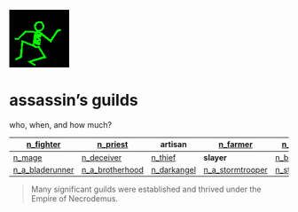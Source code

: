 ![dancer](assets/dancer.gif)

# assassin’s guilds

 who, when, and how much?

|  [n_fighter](n_fighter.md)              |  [n_priest](n_priest.md)                | **artisan**                     |  [n_farmer](n_farmer.md)                  |  [n_merchant](n_merchant.md)            | 
| --------------------------------------- | --------------------------------------- | ------------------------------- | ----------------------------------------- | --------------------------------------- | 
|  [n_mage](n_mage.md)                    |  [n_deceiver](n_deceiver.md)            |  [n_thief](n_thief.md)          | **slayer**                                |  [n_bonze](n_bonze.md)                  | 
|  [n_a_bladerunner](n_a_bladerunner.md)  |  [n_a_brotherhood](n_a_brotherhood.md)  |  [n_darkangel](n_darkangel.md)  |  [n_a_stormtrooper](n_a_stormtrooper.md)  |  [n_stealthmaster](n_stealthmaster.md)  | 
>
>   Many significant guilds were established and thrived under the Empire of Necrodemus. 

 